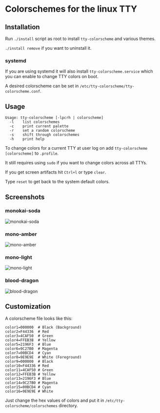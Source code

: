 # Colorschemes for the linux TTY

## Installation

Run ```./install``` script as root to install ```tty-colorscheme``` and various themes.

```./install remove``` if you want to uninstall it.

### systemd

If you are using systemd it will also install ```tty-colorscheme.service``` which you can enable to change TTY colors on boot.

A desired colorscheme can be set in ```/etc/tty-colorscheme/tty-colorscheme.conf```.

## Usage

```
Usage: tty-colorscheme [-lpcrh | colorscheme]
  -l    list colorschemes
  -c    print current palette
  -r    set a random colorscheme
  -s    shift through colorschemes
  -h    print help
```

To change colors for a current TTY at user log on add ```tty-colorscheme [colorscheme]``` to ```.profile```.

It still requires using ```sudo``` if you want to change colors across all TTYs.

If you get screen artifacts hit ```Ctrl+l``` or type ```clear```.

Type ```reset``` to get back to the system default colors.

## Screenshots

### monokai-soda

![monokai-soda](images/monokai-soda.png)

### mono-amber

![mono-amber](images/mono-amber.png)

### mono-light

![mono-light](images/mono-light.png)

### blood-dragon

![blood-dragon](images/blood-dragon.png)

## Customization

A colorscheme file looks like this:

```
color1=000000  # Black (Background)
color2=F44336  # Red
color3=4CAF50  # Green
color4=FFEB3B  # Yellow
color5=2196F3  # Blue
color6=9C27B0  # Magenta
color7=00BCD4  # Cyan
color8=9E9E9E  # White (Foreground)
color9=000000  # Black
color10=F44336 # Red
color11=4CAF50 # Green
color12=FFEB3B # Yellow
color13=2196F3 # Blue
color14=9C27B0 # Magenta
color15=00BCD4 # Cyan
color16=9E9E9E # White
```

Just change the hex values of colors and put it in ```/etc/tty-colorscheme/colorschemes``` directory.
